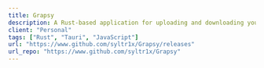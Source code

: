 ```yaml
---
title: Grapsy
description: A Rust-based application for uploading and downloading your files to a server using SCP (Secure Copy Protocol) and all connections encrypted. 
client: "Personal"
tags: ["Rust", "Tauri", "JavaScript"]
url: "https://www.github.com/syltr1x/Grapsy/releases"
url_repo: "https://www.github.com/syltr1x/Grapsy"
---
```

